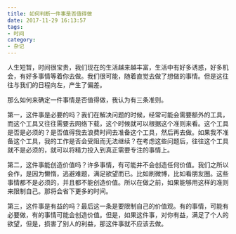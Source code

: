 ```yaml
---
title: 如何判断一件事是否值得做
date: 2017-11-29 16:13:57
tags:
- 时间
category:
- 杂记
---
```

人生短暂，时间很宝贵，我们现在的生活越来越丰富，生活中有好多诱惑，好多机会，有好多事情等着你去做。我们很可能，随着直觉去做了想做的事情。但是这往往与我们的日程向左，产生了偏差。

那么如何来确定一件事情是否值得做，我认为有三条准则。

第一，这件事是必要的吗？我们在解决问题的时候，经常可能会需要额外的工具，而这个工具又往往需要去网络下载，这个时候就可以根据这个准则来看。这个工具是否是必须的？是否值得我去浪费时间去准备这个工具，然后再去做。如果我不准备这个工具，我的工作是否会受阻而无法继续？在考虑这些问题后，往往这个工具就不是必须的，就可以将精力投入到真正需要专注的事情上。

第二，这件事能创造价值吗？许多事情，有可能并不会创造任何价值。我们之所以会作，是因为懒惰，逃避难题，满足欲望而已。比如刷微博，比如看朋友圈。这些事情都不是必须的，并且都不能创造价值。所以在做之前，如果能够用这样的准则来限制自己。那将会省下更多的时间。

第三，这件事是有益的吗？最后这一条是要限制自己的价值观。有的事情，可能有必要做，有的事情可能会创造价值。但是，如果这件事，对你有益，满足了个人的欲望，但是，损害了别人的利益，那这件事就不应该去做。